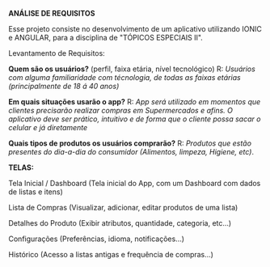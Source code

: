 **ANÁLISE DE REQUISITOS**

Esse projeto consiste no desenvolvimento de um aplicativo utilizando IONIC e ANGULAR, para a disciplina de "TÓPICOS ESPECIAIS II".

Levantamento de Requisitos:

**Quem são os usuários?** (perfil, faixa etária, nível tecnológico)
R: _Usuários com alguma familiaridade com técnologia, de todas as faixas etárias (principalmente de 18 á 40 anos)_

**Em quais situações usarão o app?**
R: _App será utilizado em momentos que clientes precisarão realizar compras em Supermercados e afins. O aplicativo deve ser prático, intuitivo e de forma que o cliente possa sacar o celular e já diretamente_

**Quais tipos de produtos os usuários comprarão?**
R: _Produtos que estão presentes do dia-a-dia do consumidor (Alimentos, limpeza, Higiene, etc)_.


**TELAS:**

Tela Inicial / Dashboard (Tela inicial do App, com um Dashboard com dados de listas e itens)

Lista de Compras (Visualizar, adicionar, editar produtos de uma lista)

Detalhes do Produto (Exibir atributos, quantidade, categoria, etc...)

Configurações (Preferências, idioma, notificações...)

Histórico (Acesso a listas antigas e frequência de compras...)
